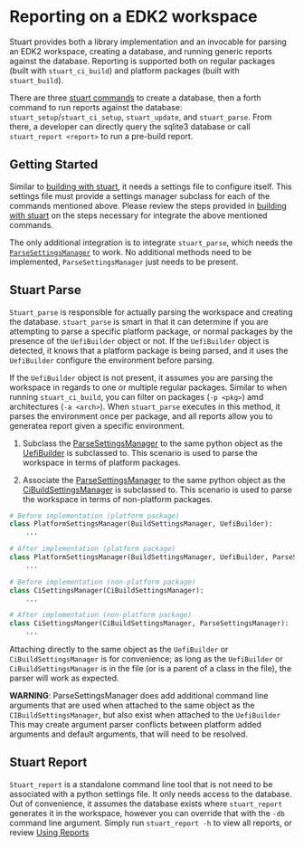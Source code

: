 # Reporting on a EDK2 workspace

Stuart provides both a library implementation and an invocable for parsing an EDK2 workspace, creating a database, and
running generic reports against the database. Reporting is supported both on regular packages (built with
`stuart_ci_build`) and platform packages (built with `stuart_build`).

There are three [stuart commands](/#what-can-i-ask-stuart-to-do) to create a database, then a forth command to run
reports against the database: `stuart_setup`/`stuart_ci_setup`, `stuart_update`, and `stuart_parse`. From there, a
developer can directly query the sqlite3 database or call `stuart_report <report>` to run a pre-build report.

## Getting Started

Similar to [building with stuart](/integrate/build/), it needs a settings file to configure itself. This settings file
must provide a settings manager subclass for each of the commands mentioned above. Please review the steps provided in
[building with stuart](/integrate/build/) on the steps necessary for integrate the above mentioned commands.

The only additional integration is to integrate `stuart_parse`, which needs the [`ParseSettingsManager`](/api/invocables/edk2_parse/#edk2toolext.invocables.edk2_parse.ParseSettingsManager)
to work. No additional methods need to be implemented, `ParseSettingsManager` just needs to be present.

## Stuart Parse

`Stuart_parse` is responsible for actually parsing the workspace and creating the database. `stuart_parse` is smart in
that it can determine if you are attempting to parse a specific platform package, or normal packages by the presence of
the `UefiBuilder` object or not. If the `UefiBuilder` object is detected, it knows that a platform package is being
parsed, and it uses the `UefiBuilder` configure the environment before parsing.

If the `UefiBuilder` object is not present, it assumes you are parsing the workspace in regards to one or multiple
regular packages. Similar to when running `stuart_ci_build`, you can filter on packages (`-p <pkg>`) amd architectures
(`-a <arch>`). When `stuart_parse` executes in this method, it parses the environment once per package, and all reports
allow you to generatea report given a specific environment.

1. Subclass the [ParseSettingsManager](/api/invocables/edk2_parse/#edk2toolext.invocables.edk2_parse.ParseSettingsManager)
   to the same python object as the [UefiBuilder](/api/environment/uefi_build/#edk2toolext.environment.uefi_build.UefiBuilder)
   is subclassed to. This scenario is used to parse the workspace in terms of platform packages.

2. Associate the [ParseSettingsManager](/api/invocables/edk2_parse/#edk2toolext.invocables.edk2_parse.ParseSettingsManager)
   to the same python object as the [CiBuildSettingsManager](/api/invocables/edk2_ci_build/#edk2toolext.invocables.edk2_ci_build.CiBuildSettingsManager)
   is subclassed to. This scenario is used to parse the workspace in terms of non-platform packages.

```python
# Before implementation (platform package)
class PlatformSettingsManager(BuildSettingsManager, UefiBuilder):
    ...

# After implementation (platform package)
class PlatformSettingsManager(BuildSettingsManager, UefiBuilder, ParseSettingsManager):
    ...

# Before implementation (non-platform package)
class CiSettingsManager(CiBuildSettingsManager):
    ...

# After implementation (non-platform package)
class CiSettingsManger(CiBuildSettingsManager, ParseSettingsManager):
    ...
```

Attaching directly to the same object as the `UefiBuilder` or `CiBuildSettingsManager` is for convenience; as long
as the `UefiBuilder` or `CiBuildSettingsManager` is in the file (or is a parent of a class in the file), the parser
will work as expected.

**WARNING**: ParseSettingsManager does add additional command line arguments that are used when attached to the same
object as the `CIBuildSettingsManager`, but also exist when attached to the `UefiBuilder` This may create argument
parser conflicts between platform added arguments and default arguments, that will need to be resolved.

## Stuart Report

`Stuart_report` is a standalone command line tool that is not need to be associated with a python settings file. It
only needs access to the database. Out of convenience, it assumes the database exists where `stuart_report` generates
it in the workspace, however you can override that with the `-db` command line argument. Simply run `stuart_report -h`
to view all reports, or review [Using Reports](/using/reporting/)
